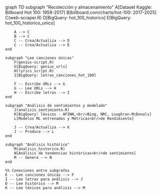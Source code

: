 graph TD
    subgraph "Recolección y almacenamiento"
        A[Dataset Kaggle: Billboard Hot 100: 1958-2017]
        B[billboard.com/charts/hot-100: 2017-2025]
        C(web-scraper.R)
        D[BigQuery: hot_100_historico]
        E[BigQuery: hot_100_historico_unico]

        A --> C
        B --> C
        C -- Crea/Actualiza --> D
        C -- Crea/Actualiza --> E
    end

    subgraph "Lee canciones únicas"
        F(genius-script.R)
        G[BigQuery: genius_urls]
        H(lyrics_script.R)
        I[BigQuery: letras_canciones_hot_100]

        F -- Escribe URLs --> G
        G -- Lee URLs --> H
        H -- Escribe letras --> I
    end

    subgraph "Análisis de sentimientos y modelado"
        J(analisis_sentimiento.R)
        K[BigQuery: léxicos - AFINN,<br/>Bing, NRC, Loughran-McDonals]
        L[Modelos ML entrenados y Métricas<br/>de Rendimiento]

        J -- Crea/Actualiza --> K
        J -- Produce --> L
    end

    subgraph "Análisis histórico"
        M(analisis_historico.R)
        N[Análisis de tendencias históricas<br/>de sentimiento]
        M -- Genera --> N
    end

    %% Conexiones entre subgrafos
    E -- Lee canciones únicas --> F
    I -- Lee letras para análisis --> J
    D -- Lee histórico --> M
    K -- Lee léxicos para análisis --> M